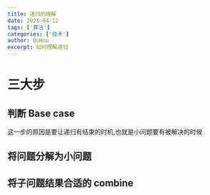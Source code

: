 ```yaml
---
title: 递归的理解
date: 2025-04-12
tags: ['算法']
categories: ['技术']
author: QuHou
excerpt: 如何理解递归
---
```


# 三大步

## 判断 Base case

这一步的原因是要让递归有结束的时机,也就是小问题要有被解决的时候

## 将问题分解为小问题

## 将子问题结果合适的 combine
